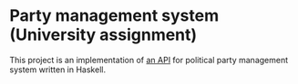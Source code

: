 # Party management system (University assignment)

This project is an implementation of [an API](https://github.com/piotrekiiuwr/bd2019-projekt) for political party management system
written in Haskell.